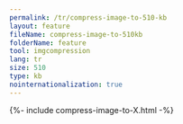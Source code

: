```yaml
---
permalink: /tr/compress-image-to-510-kb
layout: feature
fileName: compress-image-to-510kb
folderName: feature
tool: imgcompression
lang: tr
size: 510
type: kb
nointernationalization: true
---
```

{%- include compress-image-to-X.html -%}       
